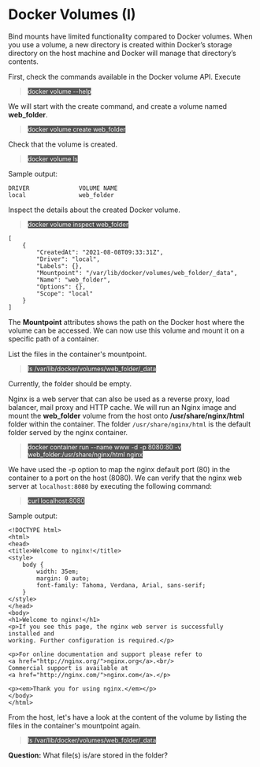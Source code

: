 
# Docker Volumes (I)

Bind mounts have limited functionality compared to Docker volumes. When you use a volume, a new directory is created within Docker’s storage directory on the host machine and Docker will manage that directory’s contents.

First, check  the commands available in the Docker volume API. Execute

> <span align="left" style="color:#FFF;background:#555;font:Courier New; font-size: 90%;"> docker volume --help </span>


We will start with the create command, and create a volume named **web_folder**.

> <span align="left" style="color:#FFF;background:#555;font:Courier New; font-size: 90%;"> docker volume create web_folder </span>

Check that the volume is created.

> <span align="left" style="color:#FFF;background:#555;font:Courier New; font-size: 90%;"> docker volume ls </span>


Sample output:

```
DRIVER              VOLUME NAME
local               web_folder
```

Inspect the details about the created Docker volume.

> <span align="left" style="color:#FFF;background:#555;font:Courier New; font-size: 90%;"> docker volume inspect web_folder </span>

```
[
    {
        "CreatedAt": "2021-08-08T09:33:31Z",
        "Driver": "local",
        "Labels": {},
        "Mountpoint": "/var/lib/docker/volumes/web_folder/_data",
        "Name": "web_folder",
        "Options": {},
        "Scope": "local"
    }
]
```

The **Mountpoint** attributes shows the path on the Docker host where the volume can be accessed. We can now use this volume and mount it on a specific path of a container. 

List the files in the container's mountpoint. 

> <span align="left" style="color:#FFF;background:#555;font:Courier New; font-size: 90%;"> ls /var/lib/docker/volumes/web_folder/_data </span>

Currently, the folder should be empty.

Nginx  is a web server that can also be used as a reverse proxy, load balancer, mail proxy and HTTP cache. We will run an Nginx image and mount the **web_folder** volume from the host onto **/usr/share/nginx/html** folder within the container. 
The folder `/usr/share/nginx/html` is the default folder served by the nginx container.

> <span align="left" style="color:#FFF;background:#555;font:Courier New; font-size: 90%;"> docker container run --name www -d -p 8080:80 -v web_folder:/usr/share/nginx/html nginx </span>

We have used the -p option to map the nginx default port (80) in the container to a port on the host (8080). We can verify that the nginx web server at `localhost:8080` by executing the following command:

> <span align="left" style="color:#FFF;background:#555;font:Courier New; font-size: 90%;"> curl localhost:8080 </span>


Sample output:

```
<!DOCTYPE html>
<html>
<head>
<title>Welcome to nginx!</title>
<style>
    body {
        width: 35em;
        margin: 0 auto;
        font-family: Tahoma, Verdana, Arial, sans-serif;
    }
</style>
</head>
<body>
<h1>Welcome to nginx!</h1>
<p>If you see this page, the nginx web server is successfully installed and
working. Further configuration is required.</p>

<p>For online documentation and support please refer to
<a href="http://nginx.org/">nginx.org</a>.<br/>
Commercial support is available at
<a href="http://nginx.com/">nginx.com</a>.</p>

<p><em>Thank you for using nginx.</em></p>
</body>
</html>
```

From the host,  let's have a look at the content of the volume by listing 
the files in the container's mountpoint again.

> <span align="left" style="color:#FFF;background:#555;font:Courier New; font-size: 90%;"> ls /var/lib/docker/volumes/web_folder/_data </span>

**Question:** 
What file(s) is/are stored in the folder?

<br/>
